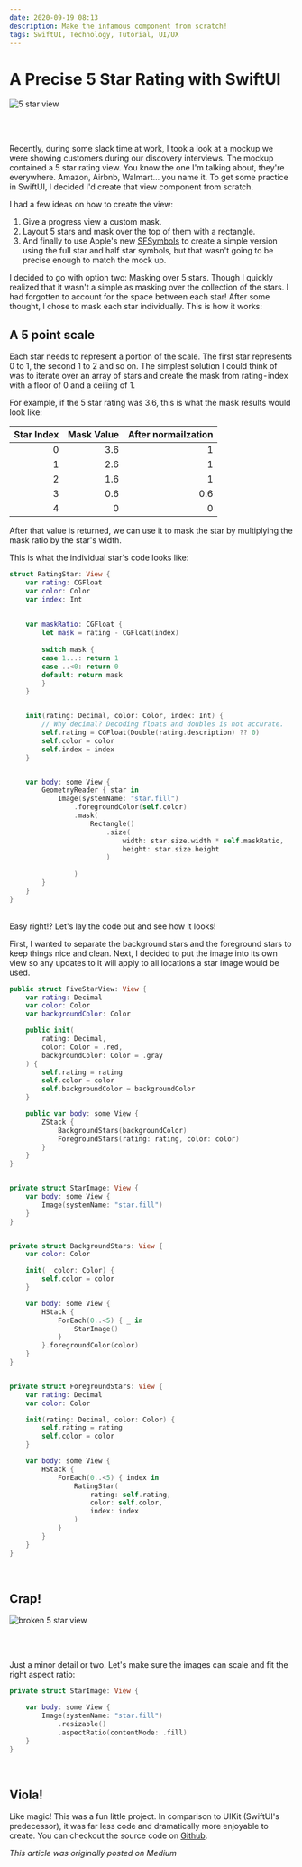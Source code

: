 ```yaml
---
date: 2020-09-19 08:13
description: Make the infamous component from scratch!
tags: SwiftUI, Technology, Tutorial, UI/UX
---
```


# A Precise 5 Star Rating with SwiftUI


![5 star view](../../images/5star.png)

<br/>
<br/>

Recently, during some slack time at work, I took a look at a mockup we were showing customers during our discovery interviews. The mockup contained a 5 star rating view. You know the one I'm talking about, they're everywhere. Amazon, Airbnb, Walmart… you name it. To get some practice in SwiftUI, I decided I'd create that view component from scratch.

I had a few ideas on how to create the view:

1. Give a progress view a custom mask.
1. Layout 5 stars and mask over the top of them with a rectangle.
1. And finally to use Apple's new [SFSymbols](https://developer.apple.com/design/human-interface-guidelines/sf-symbols/overview/) to create a simple version using the full star and half star symbols, but that wasn't going to be precise enough to match the mock up.

I decided to go with option two: Masking over 5 stars. Though I quickly realized that it wasn't a simple as masking over the collection of the stars. I had forgotten to account for the space between each star! After some thought, I chose to mask each star individually. This is how it works:



## A 5 point scale
Each star needs to represent a portion of the scale. The first star represents 0 to 1, the second 1 to 2 and so on. The simplest solution I could think of was to iterate over an array of stars and create the mask from rating - index with a floor of 0 and a ceiling of 1.

For example, if the 5 star rating was 3.6, this is what the mask results would look like:

| Star Index | Mask Value |  After normailzation |
|--:|--:|--:|
|0 | 3.6 | 1 |
|1 | 2.6 | 1 |
|2 | 1.6 | 1 |
|3 | 0.6 | 0.6 |
|4 | 0 | 0 |

After that value is returned, we can use it to mask the star by multiplying the mask ratio by the star's width.

This is what the individual star's code looks like:

```swift
struct RatingStar: View {
    var rating: CGFloat
    var color: Color
    var index: Int
    
    
    var maskRatio: CGFloat {
        let mask = rating - CGFloat(index)
        
        switch mask {
        case 1...: return 1
        case ..<0: return 0
        default: return mask
        }
    }


    init(rating: Decimal, color: Color, index: Int) {
        // Why decimal? Decoding floats and doubles is not accurate.
        self.rating = CGFloat(Double(rating.description) ?? 0)
        self.color = color
        self.index = index
    }


    var body: some View {
        GeometryReader { star in
            Image(systemName: "star.fill")
                .foregroundColor(self.color)
                .mask(
                    Rectangle()
                        .size(
                            width: star.size.width * self.maskRatio,
                            height: star.size.height
                        )
                    
                )
        }
    }
}
```

<br/>
Easy right!? Let's lay the code out and see how it looks!

First, I wanted to separate the background stars and the foreground stars to keep things nice and clean. Next, I decided to put the image into its own view so any updates to it will apply to all locations a star image would be used.

```swift
public struct FiveStarView: View {
    var rating: Decimal
    var color: Color
    var backgroundColor: Color

    public init(
        rating: Decimal,
        color: Color = .red,
        backgroundColor: Color = .gray
    ) {
        self.rating = rating
        self.color = color
        self.backgroundColor = backgroundColor
    }

    public var body: some View {
        ZStack {
            BackgroundStars(backgroundColor)
            ForegroundStars(rating: rating, color: color)
        }
    }
}


private struct StarImage: View {
    var body: some View {
        Image(systemName: "star.fill")
    }
}


private struct BackgroundStars: View {
    var color: Color

    init(_ color: Color) {
        self.color = color
    }

    var body: some View {
        HStack {
            ForEach(0..<5) { _ in
                StarImage()
            }
        }.foregroundColor(color)
    }
}


private struct ForegroundStars: View {
    var rating: Decimal
    var color: Color

    init(rating: Decimal, color: Color) {
        self.rating = rating
        self.color = color
    }

    var body: some View {
        HStack {
            ForEach(0..<5) { index in
                RatingStar(
                    rating: self.rating,
                    color: self.color,
                    index: index
                )
            }
        }
    }
}
```

<br/>

## Crap!

![broken 5 star view](../../images/5star_fail.png)

<br/>
<br/>

Just a minor detail or two. Let's make sure the images can scale and fit the right aspect ratio:

```swift
private struct StarImage: View {

    var body: some View {
        Image(systemName: "star.fill")
            .resizable()
            .aspectRatio(contentMode: .fill)
    }
}
```
<br/>

## Viola!
Like magic! This was a fun little project. In comparison to UIKit (SwiftUI's predecessor), it was far less code and dramatically more enjoyable to create. You can checkout the source code on [Github](https://github.com/JZDesign/FiveStarRating_SwiftUI).


_This article was originally posted on Medium_
